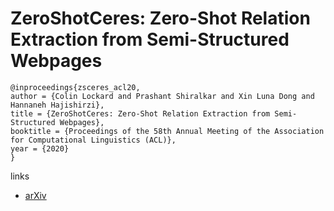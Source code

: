 # ZeroShotCeres: Zero-Shot Relation Extraction from Semi-Structured Webpages

```
@inproceedings{zsceres_acl20,
author = {Colin Lockard and Prashant Shiralkar and Xin Luna Dong and Hannaneh Hajishirzi},
title = {ZeroShotCeres: Zero-Shot Relation Extraction from Semi-Structured Webpages},
booktitle = {Proceedings of the 58th Annual Meeting of the Association for Computational Linguistics (ACL)},
year = {2020}
}
```

links
- [arXiv](https://arxiv.org/abs/2005.07105)
